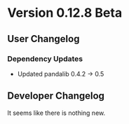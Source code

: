 # Version 0.12.8 Beta

## User Changelog
### Dependency Updates
* Updated pandalib 0.4.2 -> 0.5


## Developer Changelog
It seems like there is nothing new.